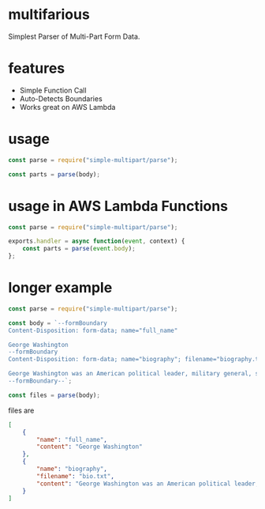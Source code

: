 # multifarious
Simplest Parser of Multi-Part Form Data.

# features
- Simple Function Call
- Auto-Detects Boundaries
- Works great on AWS Lambda

# usage
```javascript
const parse = require("simple-multipart/parse");

const parts = parse(body);
```

# usage in AWS Lambda Functions
```javascript
const parse = require("simple-multipart/parse");

exports.handler = async function(event, context) {
    const parts = parse(event.body);
};
```

# longer example
```javascript
const parse = require("simple-multipart/parse");

const body = `--formBoundary
Content-Disposition: form-data; name="full_name"

George Washington
--formBoundary
Content-Disposition: form-data; name="biography"; filename="biography.txt"

George Washington was an American political leader, military general, statesman, and founding father who served as the first president of the United States from 1789 to 1797. Previously, he led Patriot forces to victory in the nation's War for Independence. (Wikipedia)
--formBoundary--`;

const files = parse(body);

```
files are
```json
[
    {
        "name": "full_name",
        "content": "George Washington"
    },
    {
        "name": "biography",
        "filename": "bio.txt",
        "content": "George Washington was an American political leader, military general, statesman, and founding father who served as the first president of the United States from 1789 to 1797. Previously, he led Patriot forces to victory in the nation's War for Independence. (Wikipedia)"
    }
]
```


